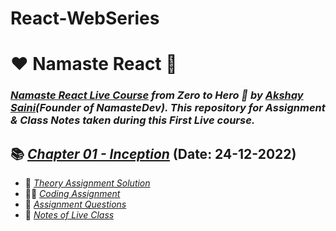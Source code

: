 # React-WebSeries


# ❤️ Namaste React 🙏
### _[Namaste React Live Course](https://learn.namastedev.com/courses/namaste-react-live) from Zero to Hero 🚀 by [Akshay Saini](https://www.linkedin.com/in/akshaymarch7/)(Founder of NamasteDev). This repository for Assignment & Class Notes taken during this First Live course._

## 📚 [_Chapter 01 - Inception_](./Code/) (Date: 24-12-2022)
- 📖 [_Theory Assignment Solution_](01-Inception/Assignment/Assignment.pdf)
- 👨‍💻 [_Coding Assignment_](./Code/)
- 📘 [_Assignment Questions_](./01-Inception/Assignment)
- 📝 [_Notes of Live Class_](./Assignment_Notes/Class_1_Notes.pdf)
